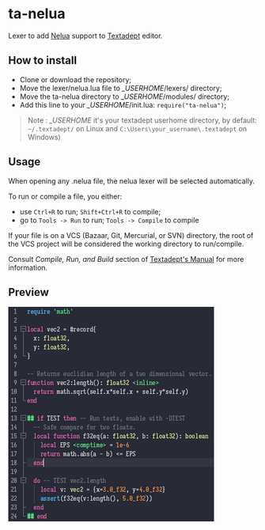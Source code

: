 # ta-nelua

Lexer to add [Nelua](https://nelua.io/) support to [Textadept](https://foicica.com/textadept/) editor.

## How to install

* Clone or download the repository;
* Move the lexer/nelua.lua file to *_USERHOME*/lexers/ directory;
* Move the ta-nelua directory to *_USERHOME*/modules/ directory;
* Add this line to your *_USERHOME*/init.lua: ``require("ta-nelua")``;

> Note : *_USERHOME* it's your textadept userhome directory, by default: `~/.textadept/` on Linux and `C:\Users\your_username\.textadept` on Windows)

## Usage

When opening any .nelua file, the nelua lexer will be selected automatically.

To run or compile a file, you either:
* use `Ctrl+R` to run; `Shift+Ctrl+R` to compile;
* go to `Tools -> Run` to run; `Tools -> Compile` to compile

If your file is on a VCS (Bazaar, Git, Mercurial, or SVN) directory, the root of the VCS project will be considered the working directory to run/compile.

Consult *Compile, Run, and Build* section of [Textadept's Manual](https://foicica.com/textadept/manual.html) for more information.

## Preview

![Textadept preview using base16-ashes-dark theme](ta_preview.png)
